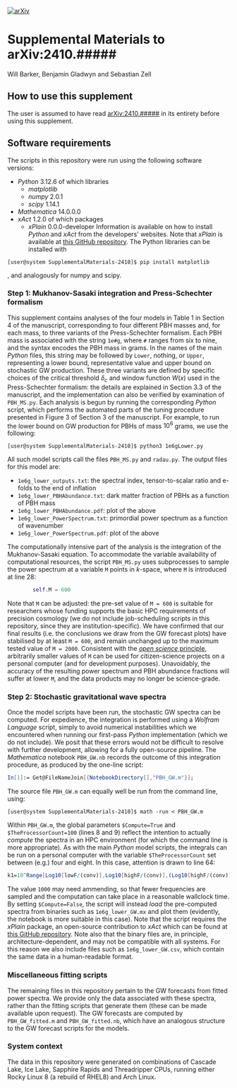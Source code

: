 [![arXiv](https://img.shields.io/badge/arXiv-2311.11790-b31b1b.svg)](https://arxiv.org/abs/2410.#####)

# Supplemental Materials to arXiv:2410.#####

Will Barker, Benjamin Gladwyn and Sebastian Zell 

## How to use this supplement 

The user is assumed to have read [arXiv:2410.#####](https://arxiv.org/abs/2410.#####) in its entirety before using this supplement.

## Software requirements

The scripts in this repository were run using the following software versions:
- _Python_ 3.12.6 of which libraries
    - _matplotlib_
    - _numpy_ 2.0.1
    - _scipy_ 1.14.1
- _Mathematica_ 14.0.0.0
- _xAct_ 1.2.0 of which packages
    - _xPlain_ 0.0.0-developer
Information is available on how to install _Python_ and _xAct_ from the developers' websites. Note that _xPlain_ is available at [this GitHub repository](https://github.com/wevbarker/xPlain). The Python libraries can be installed with 
```console, bash
[user@system SupplementalMaterials-2410]$ pip install matplotlib
```
, and analogously for numpy and scipy.

### **Step 1:** Mukhanov-Sasaki integration and Press-Schechter formalism

This supplement contains analyses of the four models in Table 1 in Section 4 of the manuscript, corresponding to four different PBH masses and, for each mass, to three variants of the Press-Schechter formalism. Each PBH mass is associated with the string `1e#g`, where `#` ranges from six to nine, and the syntax encodes the PBH mass in grams. In the names of the main _Python_ files, this string may be followed by `Lower`, nothing, or `Upper`, representing a lower bound, representative value and upper bound on stochastic GW production. These three variants are defined by specific choices of the critical threshold $\delta_c$ and window function $W(x)$ used in the Press-Schechter formalism: the details are explained in Section 3.3 of the manuscript, and the implementation can also be verified by examination of `PBH_MS.py`. Each analysis is begun by running the corresponding _Python_ script, which performs the automated parts of the tuning procedure presented in Figure 3 of Section 3 of the manuscript. For example, to run the lower bound on GW production for PBHs of mass $10^6$ grams, we use the following:
```console, bash
[user@system SupplementalMaterials-2410]$ python3 1e6gLower.py
```
All such model scripts call the files `PBH_MS.py` and `radau.py`. The output files for this model are:
- `1e6g_lower_outputs.txt`: the spectral index, tensor-to-scalar ratio and e-folds to the end of inflation
- `1e6g_lower_PBHAbundance.txt`: dark matter fraction of PBHs as a function of PBH mass
- `1e6g_lower_PBHAbundance.pdf`: plot of the above 
- `1e6g_lower_PowerSpectrum.txt`: primordial power spectrum as a function of wavenumber
- `1e6g_lower_PowerSpectrum.pdf`: plot of the above

The computationally intensive part of the analysis is the integration of the Mukhanov-Sasaki equation. To accommodate the variable availability of computational resources, the script `PBH_MS.py` uses subprocesses to sample the power spectrum at a variable `M` points in $k$-space, where `M` is introduced at line 28:
```python
        self.M = 600
```
Note that `M` can be adjusted: the pre-set value of `M = 600` is suitable for researchers whose funding supports the basic HPC requirements of precision cosmology (we do not include job-scheduling scripts in this repository, since they are institution-specific). We have confirmed that our final results (i.e. the conclusions we draw from the GW forecast plots) have stabilised by at least `M = 600`, and remain unchanged up to the maximum tested value of `M = 2000`. Consistent with the [_open science_ principle](https://horizoneuropencpportal.eu/sites/default/files/2023-04/task-3.6-open_science_brief.pdf), arbitrarily smaller values of `M` can be used for citizen-science projects on a personal computer (and for development purposes). Unavoidably, the accuracy of the resulting power spectrum and PBH abundance fractions will suffer at lower `M`, and the data products may no longer be science-grade.

### **Step 2:** Stochastic gravitational wave spectra

Once the model scripts have been run, the stochastic GW spectra can be computed. For expedience, the integration is performed using a _Wolfram Language_ script, simply to avoid numerical instabilities which we encountered when running our first-pass _Python_ implementation (which we do not include). We posit that these errors would not be difficult to resolve with further development, allowing for a fully open-source pipeline. The _Mathematica_ notebook `PBH_GW.nb` records the outcome of this integration procedure, as produced by the one-line script: 
```mathematica
In[1]:= Get@FileNameJoin[{NotebookDirectory[],"PBH_GW.m"}];
```
The source file `PBH_GW.m` can equally well be run from the command line, using:
```console, bash
[user@system SupplementalMaterials-2410]$ math -run < PBH_GW.m
```
Within `PBH_GW.m`, the global parameters `$Compute=True` and `$TheProcessorCount=100` (lines 8 and 9) reflect the intention to actually _compute_ the spectra in an HPC environment (for which the command line is more appropriate). As with the main _Python_ model scripts, the integrals can be run on a personal computer with the variable `$TheProcessorCount` set between (e.g.) four and eight. In this case, attention is drawn to line 64:
```mathematica
k1=10^Range[Log10[lowF/(conv)],Log10[highF/(conv)],(Log10[highF/(conv)]-Log10[lowF/(conv)])/1000];
```
The value `1000` may need ammending, so that fewer frequencies are sampled and the computation can take place in a reasonable wallclock time. By setting `$Compute=False`, the script will instead _load_ the pre-computed spectra from binaries such as `1e6g_lower_GW.mx` and plot them (evidently, the notebook is more suitable in this case). Note that the script requires the _xPlain_ package, an open-source contribution to _xAct_ which can be found at [this GitHub repository](https://github.com/wevbarker/xPlain). Note also that the binary files are, in principle, architecture-dependent, and may not be compatible with all systems. For this reason we also include files such as `1e6g_lower_GW.csv`, which contain the same data in a human-readable format.

### Miscellaneous fitting scripts

The remaining files in this repository pertain to the GW forecasts from fitted power spectra. We provide only the data associated with these spectra, rather than the fitting scripts that generate them (these can be made available upon request). The GW forecasts are computed by `PBH_GW_fitted.m` and `PBH_GW_fitted.nb`, which have an analogous structure to the GW forecast scripts for the models.

### System context

The data in this repository were generated on combinations of Cascade Lake, Ice Lake, Sapphire Rapids and Threadripper CPUs, running either Rocky Linux 8 (a rebuild of RHEL8) and Arch Linux.
